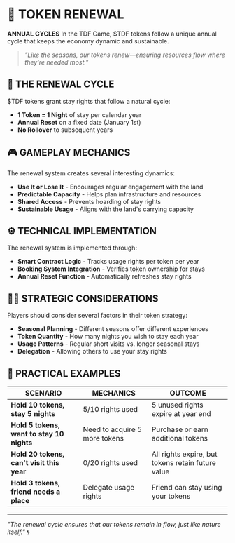 # 🔄 TOKEN RENEWAL

**ANNUAL CYCLES** In the TDF Game, $TDF tokens follow a unique annual cycle that keeps the economy dynamic and sustainable.

> *"Like the seasons, our tokens renew—ensuring resources flow where they're needed most."*

## 🌱 THE RENEWAL CYCLE

$TDF tokens grant stay rights that follow a natural cycle:

- **1 Token = 1 Night** of stay per calendar year
- **Annual Reset** on a fixed date (January 1st)
- **No Rollover** to subsequent years

## 🎮 GAMEPLAY MECHANICS

The renewal system creates several interesting dynamics:

- **Use It or Lose It** - Encourages regular engagement with the land
- **Predictable Capacity** - Helps plan infrastructure and resources
- **Shared Access** - Prevents hoarding of stay rights
- **Sustainable Usage** - Aligns with the land's carrying capacity

## ⚙️ TECHNICAL IMPLEMENTATION

The renewal system is implemented through:

- **Smart Contract Logic** - Tracks usage rights per token per year
- **Booking System Integration** - Verifies token ownership for stays
- **Annual Reset Function** - Automatically refreshes stay rights

## 🧙‍♂️ STRATEGIC CONSIDERATIONS

Players should consider several factors in their token strategy:

- **Seasonal Planning** - Different seasons offer different experiences
- **Token Quantity** - How many nights you wish to stay each year
- **Usage Patterns** - Regular short visits vs. longer seasonal stays
- **Delegation** - Allowing others to use your stay rights

## 🔮 PRACTICAL EXAMPLES

| SCENARIO                                  | MECHANICS                     | OUTCOME                                           |
| ----------------------------------------- | ----------------------------- | ------------------------------------------------- |
| **Hold 10 tokens, stay 5 nights**         | 5/10 rights used              | 5 unused rights expire at year end                |
| **Hold 5 tokens, want to stay 10 nights** | Need to acquire 5 more tokens | Purchase or earn additional tokens                |
| **Hold 20 tokens, can't visit this year** | 0/20 rights used              | All rights expire, but tokens retain future value |
| **Hold 3 tokens, friend needs a place**   | Delegate usage rights         | Friend can stay using your tokens                 |

---

*"The renewal cycle ensures that our tokens remain in flow, just like nature itself."* 🌀
